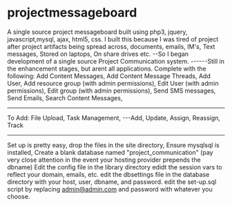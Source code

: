 # projectmessageboard
A single source project messageboard built using php3, jquery, javascript,mysql, ajax, html5, css.
I built this because I was tired of project after project artifacts being spread across, documents, emails, IM's, Text messages, Stored on laptops, On share drives etc.
--So I began development of a single source Project Communication system.
------Still in the enhancement stages, but arent all applications.
Complete with the following:
Add Content Messages,
Add Content Message Threads,
Add User,
Add resource group (with admin permissions),
Edit User (with admin permissions),
Edit group (with admin permissions),
Send SMS messages,
Send Emails,
Search Content Messages,


------------------------------------------------------------------
To Add:
File Upload,
Task Management,
---Add, Update, Assign, Reassign, Track

-------------------------------------------------------------------
Set up is pretty easy, drop the files in the site directory,
Ensure mysqlsql is installed,
Create a blank database named "project_communication" (pay very close attention in the event your hosting provider prepends the dbname)
Edit the config file in the library directory edidt the session vars to reflect your domain, emails, etc.
edit the dbsettings file in the database directory with your host, user, dbname, and password.
edit the set-up.sql script by replacing admin@admin.com and password with whatever you choose.

